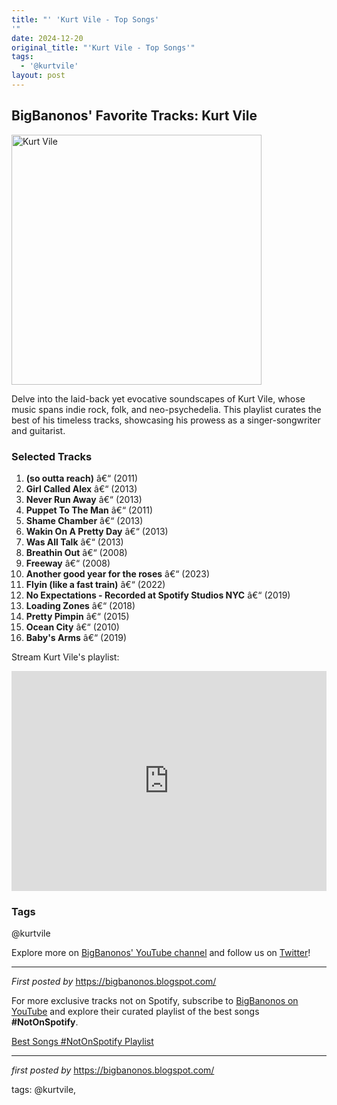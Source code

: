```yaml
---
title: "' 'Kurt Vile - Top Songs'
'"
date: 2024-12-20
original_title: "'Kurt Vile - Top Songs'"
tags:
  - '@kurtvile'
layout: post
---
```

<h2>BigBanonos' Favorite Tracks: Kurt Vile</h2> <div > <a href="https://media.pitchfork.com/photos/6221a180ce171f8e1836e581/3:2/w_591,h_394,c_limit/kurtvile_GettyImages-1151833654.jpg"> <img src="https://media.pitchfork.com/photos/6221a180ce171f8e1836e581/3:2/w_591,h_394,c_limit/kurtvile_GettyImages-1151833654.jpg" alt="Kurt Vile" width="400" /> </a>
</div> <p>Delve into the laid-back yet evocative soundscapes of Kurt Vile, whose music spans indie rock, folk, and neo-psychedelia. This playlist curates the best of his timeless tracks, showcasing his prowess as a singer-songwriter and guitarist.</p> <h3>Selected Tracks</h3>
<ol> <li><strong>(so outta reach)</strong> â€“ (2011)</li> <li><strong>Girl Called Alex</strong> â€“ (2013)</li> <li><strong>Never Run Away</strong> â€“ (2013)</li> <li><strong>Puppet To The Man</strong> â€“ (2011)</li> <li><strong>Shame Chamber</strong> â€“ (2013)</li> <li><strong>Wakin On A Pretty Day</strong> â€“ (2013)</li> <li><strong>Was All Talk</strong> â€“ (2013)</li> <li><strong>Breathin Out</strong> â€“ (2008)</li> <li><strong>Freeway</strong> â€“ (2008)</li> <li><strong>Another good year for the roses</strong> â€“ (2023)</li> <li><strong>Flyin (like a fast train)</strong> â€“ (2022)</li> <li><strong>No Expectations - Recorded at Spotify Studios NYC</strong> â€“ (2019)</li> <li><strong>Loading Zones</strong> â€“ (2018)</li> <li><strong>Pretty Pimpin</strong> â€“ (2015)</li> <li><strong>Ocean City</strong> â€“ (2010)</li> <li><strong>Baby's Arms</strong> â€“ (2019)</li>
</ol> <p>Stream Kurt Vile's playlist:</p>
<iframe src="https://open.spotify.com/embed/playlist/2A7tS3YbJaUMuP0VQ72OWS?utm_source=generator" width="100%" height="352" frameBorder="0" allowfullscreen="" allow="autoplay; clipboard-write; encrypted-media; fullscreen; picture-in-picture" loading="lazy"></iframe> <h3>Tags</h3>
<p>@kurtvile</p> <p>Explore more on <a href="https://www.youtube.com/@BigBanonos" target="_blank">BigBanonos' YouTube channel</a> and follow us on <a href="https://twitter.com/BigBanonos" target="_blank">Twitter</a>!</p> <hr />
<p><em>First posted by</em> <a href="https://bigbanonos.blogspot.com/" rel="noopener" target="_new">https://bigbanonos.blogspot.com/</a></p>


<!--Subscribe and Playlist Links-->
<div>
    <p>For more exclusive tracks not on Spotify, subscribe to <a href="https://www.youtube.com/@BigBanonos" target="_blank">BigBanonos on YouTube</a> and explore their curated playlist of the best songs <strong>#NotOnSpotify</strong>.</p>
    <p><a href="https://www.youtube.com/playlist?list=PLtuNtuTatqI0kFahUCbtbfenC_ET5O_tr" target="_blank">Best Songs #NotOnSpotify Playlist<br /></a></p></div>

<hr />

<p><em>first posted by</em> <a href="https://bigbanonos.blogspot.com/" rel="noopener" target="_new">https://bigbanonos.blogspot.com/</a></p>

<p>tags: @kurtvile,</p>
